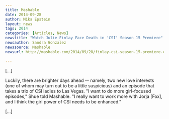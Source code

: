 ```yaml
---
title: Mashable
date: 2014-09-28
author: Mika Epstein
layout: news
tags: 2014
categories: [Articles, News]
newstitle: "Watch Julie Finlay Face Death in 'CSI' Season 15 Premiere"
newsauthor: Sandra Gonzalez  
newssource: Mashable  
newsurl: http://mashable.com/2014/09/28/finlay-csi-season-15-premiere-clip  

---
```


[...]

Luckily, there are brighter days ahead -- namely, two new love interests (one of whom may turn out to be a little suspicious) and an episode that takes a trio of CSI ladies to Las Vegas. "I want to do more girl-focused episodes," Shue told Mashable. "I really want to work more with Jorja [Fox], and I think the girl power of CSI needs to be enhanced."

[...]

